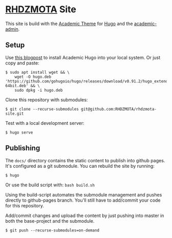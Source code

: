 # [RHDZMOTA](https://rhdzmota.com) Site

This site is build with the [Academic Theme] for [Hugo] and the [academic-admin]. 

[Academic Theme]: https://themes.gohugo.io/academic/
[Hugo]: https://gohugo.io/
[academic-admin]:https://github.com/sourcethemes/academic-admin

## Setup

Use [this blogpost](https://rhdzmota.com/post/creating-your-own-site-with-academic-hugo/) to install Academic Hugo into your local system. Or just copy and paste: 

```commandline
$ sudo apt install wget && \
    wget -O hugo.deb 'https://github.com/gohugoio/hugo/releases/download/v0.91.2/hugo_extended_0.91.2_Linux-64bit.deb' && \
    sudo dpkg -i hugo.deb
```

Clone this repository with submodules: 

```commandline
$ git clone --recurse-submodules git@github.com:RHDZMOTA/rhdzmota-site.git
```

Test with a local development server:

```commandline
$ hugo serve
```

## Publishing

The `docs/` directory contains the static content to publish into github pages. It's configured as a git submodule. You can rebuild the site by running: 

```commandline
$ hugo
```

Or use the build script with: `bash build.sh`

Using the build-script automates the submodule management and pushes directly to github-pages branch. You'll still have to add/commit your code for this repository.

Add/commit changes and upload the content by just pushing into master in both the base-project and the submodule. 

```commandline
$ git push --recurse-submodules=on-demand
```

